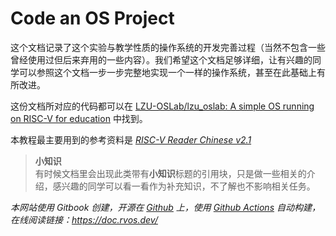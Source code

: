 # Code an OS Project

这个文档记录了这个实验与教学性质的操作系统的开发完善过程（当然不包含一些曾经使用过但后来弃用的一些内容）。我们希望这个文档足够详细，让有兴趣的同学可以参照这个文档一步一步完整地实现一个一样的操作系统，甚至在此基础上有所改进。

这份文档所对应的代码都可以在 [LZU-OSLab/lzu_oslab: A simple OS running on RISC-V for education](https://github.com/LZU-OSLab/lzu_oslab) 中找到。

本教程最主要用到的参考资料是 *[RISC-V Reader Chinese v2.1](reference/RISC-V-Reader-Chinese-v2p1.pdf)*

> **小知识**  
> 有时候文档里会出现此类带有**小知识**标题的引用块，只是做一些相关的介绍，感兴趣的同学可以看一看作为补充知识，不了解也不影响相关任务。

*本网站使用 Gitbook 创建，开源在 [Github](https://github.com/LZU-OSLab/step_by_step_doc) 上，使用 [Github Actions](https://github.com/features/actions) 自动构建，在线阅读链接：https://doc.rvos.dev/*
